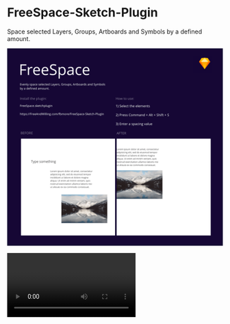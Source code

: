 # FreeSpace-Sketch-Plugin
Space selected Layers, Groups, Artboards and Symbols by a defined amount.


![](https://github.com/fbmore/FreeSpace-Sketch-Plugin/blob/master/FreeSpace-notes.png)

![](https://github.com/fbmore/FreeSpace-Sketch-Plugin/blob/master/FreeSpace-Demo.mov)



